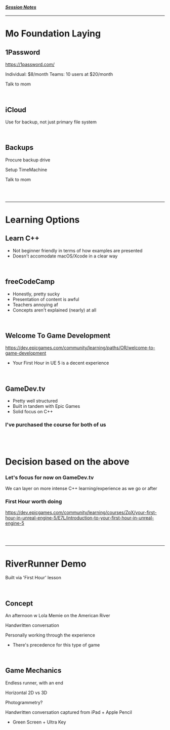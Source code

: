 #### *[Session Notes](./README.md)*
---

# Mo Foundation Laying

## 1Password
https://1password.com/

Individual: $8/month
Teams: 10 users at $20/month

Talk to mom

<br>

## iCloud
Use for backup, not just primary file system

<br>

## Backups
Procure backup drive

Setup TimeMachine

Talk to mom

<br> 
<br>

---

# Learning Options
## Learn C++
- Not beginner friendly in terms of how examples are presented
- Doesn't accomodate macOS/Xcode in a clear way


<br>

## freeCodeCamp
- Honestly, pretty sucky
- Presentation of content is awful
- Teachers annoying af
- Concepts aren't explained (nearly) at all


<br>

## Welcome To Game Development
https://dev.epicgames.com/community/learning/paths/OR/welcome-to-game-development

- Your First Hour in UE 5 is a decent experience


<br>

## GameDev.tv
- Pretty well structured
- Built in tandem with Epic Games
- Solid focus on C++

### I've purchased the course for both of us

<br>
<br>

# Decision based on the above
### Let's focus for now on GameDev.tv
We can layer on more intense C++ learning/experience as we go or after


### First Hour worth doing
https://dev.epicgames.com/community/learning/courses/ZpX/your-first-hour-in-unreal-engine-5/E7L/introduction-to-your-first-hour-in-unreal-engine-5

<br>
<br>

---

# RiverRunner Demo
Built via 'First Hour' lesson

<br>

## Concept
An afternoon w Lola Memie on the American River

Handwritten conversation

Personally working through the experience
- There's precedence for this type of game

<br>

## Game Mechanics
Endless runner, with an end

Horizontal 2D vs 3D

Photogrammetry?

Handwritten conversation captured from iPad + Apple Pencil
- Green Screen + Ultra Key


